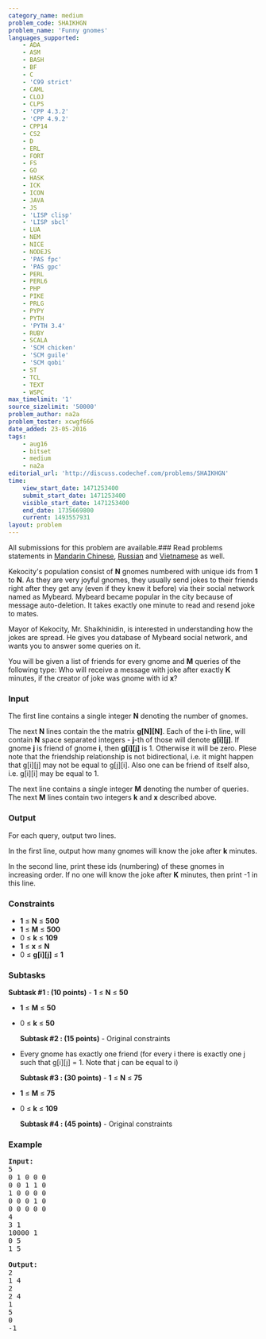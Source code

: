 ```yaml
---
category_name: medium
problem_code: SHAIKHGN
problem_name: 'Funny gnomes'
languages_supported:
    - ADA
    - ASM
    - BASH
    - BF
    - C
    - 'C99 strict'
    - CAML
    - CLOJ
    - CLPS
    - 'CPP 4.3.2'
    - 'CPP 4.9.2'
    - CPP14
    - CS2
    - D
    - ERL
    - FORT
    - FS
    - GO
    - HASK
    - ICK
    - ICON
    - JAVA
    - JS
    - 'LISP clisp'
    - 'LISP sbcl'
    - LUA
    - NEM
    - NICE
    - NODEJS
    - 'PAS fpc'
    - 'PAS gpc'
    - PERL
    - PERL6
    - PHP
    - PIKE
    - PRLG
    - PYPY
    - PYTH
    - 'PYTH 3.4'
    - RUBY
    - SCALA
    - 'SCM chicken'
    - 'SCM guile'
    - 'SCM qobi'
    - ST
    - TCL
    - TEXT
    - WSPC
max_timelimit: '1'
source_sizelimit: '50000'
problem_author: na2a
problem_tester: xcwgf666
date_added: 23-05-2016
tags:
    - aug16
    - bitset
    - medium
    - na2a
editorial_url: 'http://discuss.codechef.com/problems/SHAIKHGN'
time:
    view_start_date: 1471253400
    submit_start_date: 1471253400
    visible_start_date: 1471253400
    end_date: 1735669800
    current: 1493557931
layout: problem
---
```

All submissions for this problem are available.###  Read problems statements in [Mandarin Chinese](http://www.codechef.com/download/translated/AUG16/mandarin/SHAIKHGN.pdf), [Russian](http://www.codechef.com/download/translated/AUG16/russian/SHAIKHGN.pdf) and [Vietnamese](http://www.codechef.com/download/translated/AUG16/vietnamese/SHAIKHGN.pdf) as well.

Kekocity's population consist of **N** gnomes numbered with unique ids from **1** to **N**. As they are very joyful gnomes, they usually send jokes to their friends right after they get any (even if they knew it before) via their social network named as Mybeard. Mybeard became popular in the city because of message auto-deletion. It takes exactly one minute to read and resend joke to mates.

Mayor of Kekocity, Mr. Shaikhinidin, is interested in understanding how the jokes are spread. He gives you database of Mybeard social network, and wants you to answer some queries on it.

You will be given a list of friends for every gnome and **M** queries of the following type: Who will receive a message with joke after exactly **K** minutes, if the creator of joke was gnome with id **x**?

### Input

The first line contains a single integer **N** denoting the number of gnomes.

The next **N** lines contain the the matrix **g\[N\]\[N\]**. Each of the **i**-th line, will contain **N** space separated integers - **j**-th of those will denote **g\[i\]\[j\]**. If gnome **j** is friend of gnome **i**, then **g\[i\]\[j\]** is 1. Otherwise it will be zero. Plese note that the friendship relationship is not bidirectional, i.e. it might happen that g\[i\]\[j\] may not be equal to g\[j\]\[i\]. Also one can be friend of itself also, i.e. g\[i\]\[i\] may be equal to 1.

The next line contains a single integer **M** denoting the number of queries. The next **M** lines contain two integers **k** and **x** described above.

### Output

For each query, output two lines.

In the first line, output how many gnomes will know the joke after **k** minutes.

In the second line, print these ids (numbering) of these gnomes in increasing order. If no one will know the joke after **K** minutes, then print -1 in this line.

### Constraints

- **1** ≤ **N** ≤ **500**
- **1** ≤ **M** ≤ **500**
- 0 ≤ **k** ≤ **109**
- **1** ≤ **x** ≤ **N**
- 0 ≤ **g\[i\]\[j\]** ≤ **1**

###  Subtasks 

 **Subtask #1 : (10 points)** - **1** ≤ **N** ≤ **50**
- **1** ≤ **M** ≤ **50**
- 0 ≤ **k** ≤ **50**

  **Subtask #2 : (15 points)** - Original constraints
- Every gnome has exactly one friend (for every i there is exactly one j such that g\[i\]\[j\] = 1. Note that j can be equal to i)

  **Subtask #3 : (30 points)** - **1** ≤ **N** ≤ **75**
- **1** ≤ **M** ≤ **75**
- 0 ≤ **k** ≤ **109**

  **Subtask #4 : (45 points)** - Original constraints

### Example

<pre><b>Input:</b>
<tt>5
0 1 0 0 0
0 0 1 1 0
1 0 0 0 0
0 0 0 1 0
0 0 0 0 0
4
3 1
10000 1
0 5
1 5</tt>

<b>Output:</b>
<tt>2
1 4
2
2 4
1
5
0
-1</tt>
</pre>